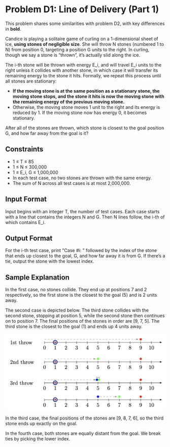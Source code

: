 # Problem D1: Line of Delivery (Part 1)

This problem shares some similarities with problem D2, with key differences in **bold**.

Candice is playing a solitaire game of curling on a 1-dimensional sheet of ice, **using stones of negligible size**. She will throw N stones (numbered 1 to N) from position 0, targeting a position G units to the right. In curling, though we say a stone is “thrown”, it’s actually slid along the ice.

The i-th stone will be thrown with energy E_i, and will travel E_i units to the right unless it collides with another stone, in which case it will transfer its remaining energy to the stone it hits. Formally, we repeat this process until all stones are stationary:

- **If the moving stone is at the same position as a stationary stone, the moving stone stops, and the stone it hits is now the moving stone with the remaining energy of the previous moving stone.**
- Otherwise, the moving stone moves 1 unit to the right and its energy is reduced by 1. If the moving stone now has energy 0, it becomes stationary.

After all of the stones are thrown, which stone is closest to the goal position G, and how far away from the goal is it?

## Constraints

- 1 ≤ T ≤ 85
- 1 ≤ N ≤ 300,000
- 1 ≤ E_i, G ≤ 1,000,000
- In each test case, no two stones are thrown with the same energy.
- The sum of N across all test cases is at most 2,000,000.

## Input Format

Input begins with an integer T, the number of test cases. Each case starts with a line that contains the integers N and G. Then N lines follow, the i-th of which contains E_i.

## Output Format

For the i-th test case, print "Case #i: " followed by the index of the stone that ends up closest to the goal, G, and how far away it is from G. If there’s a tie, output the stone with the lowest index.

## Sample Explanation

In the first case, no stones collide. They end up at positions 7 and 2 respectively, so the first stone is the closest to the goal (5) and is 2 units away.

The second case is depicted below. The third stone collides with the second stone, stopping at position 5, while the second stone then continues on to position 7. The final positions of the stones in order are [9, 7, 5]. The third stone is the closest to the goal (1) and ends up 4 units away.

![Line of Delivery](line_of_delivery_part_1.png)

In the third case, the final positions of the stones are [9, 8, 7, 6], so the third stone ends up exactly on the goal.

In the fourth case, both stones are equally distant from the goal. We break ties by picking the lower index.